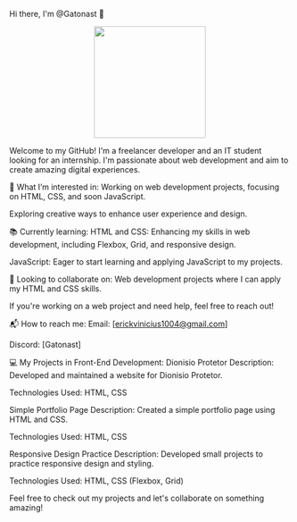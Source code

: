 Hi there, I'm @Gatonast 👋
<div align="center"> <img src="https://media1.giphy.com/media/v1.Y2lkPTc5MGI3NjExdjlsempicGo0dHZzNmFjYTgzMTVuaTloeGRrbjNjOGZnanZxdG5obCZlcD12MV9pbnRlcm5hbF9naWZfYnlfaWQmY3Q9Zw/3o7qE1YN7aBOFPRw8E/giphy.gif" width="200"> </div>

Welcome to my GitHub! I'm a freelancer developer and an IT student looking for an internship. I'm passionate about web development and aim to create amazing digital experiences.

💼 What I’m interested in:
Working on web development projects, focusing on HTML, CSS, and soon JavaScript.

Exploring creative ways to enhance user experience and design.

📚 Currently learning:
HTML and CSS: Enhancing my skills in web development, including Flexbox, Grid, and responsive design.

JavaScript: Eager to start learning and applying JavaScript to my projects.

🤝 Looking to collaborate on:
Web development projects where I can apply my HTML and CSS skills.

If you're working on a web project and need help, feel free to reach out!

📬 How to reach me:
Email: [erickvinicius1004@gmail.com]

Discord: [Gatonast]

💻 My Projects in Front-End Development:
Dionisio Protetor
Description: Developed and maintained a website for Dionisio Protetor.

Technologies Used: HTML, CSS

Simple Portfolio Page
Description: Created a simple portfolio page using HTML and CSS.

Technologies Used: HTML, CSS

Responsive Design Practice
Description: Developed small projects to practice responsive design and styling.

Technologies Used: HTML, CSS (Flexbox, Grid)

Feel free to check out my projects and let's collaborate on something amazing!
